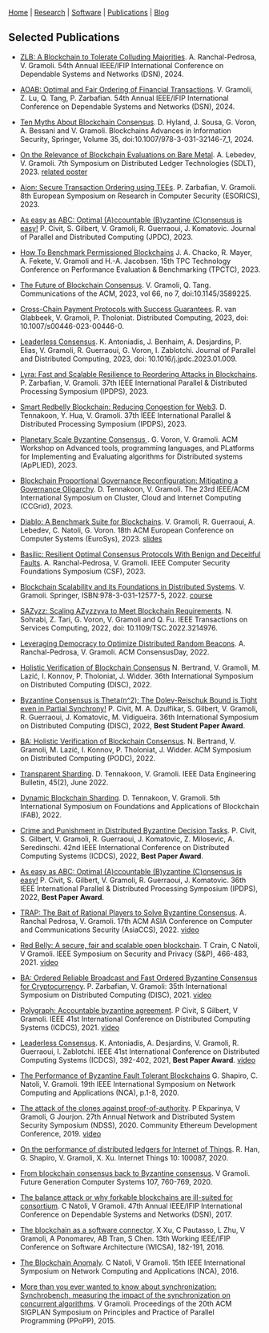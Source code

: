 [Home](../index) | [Research](../research) | [Software](../software) | [Publications](../publications) | [Blog](blog)

## Selected Publications

- [ZLB: A Blockchain to Tolerate Colluding Majorities](../pubs/DSN24-ZLB.pdf). A. Ranchal-Pedrosa, V. Gramoli. 54th Annual IEEE/IFIP International Conference on Dependable Systems and Networks (DSN), 2024.

- [AOAB: Optimal and Fair Ordering of Financial Transactions](../pubs/DSN24_AOAB_preprint.pdf). V. Gramoli, Z. Lu, Q. Tang, P. Zarbafian. 54th Annual IEEE/IFIP International Conference on Dependable Systems and Networks (DSN), 2024.
  
- [Ten Myths About Blockchain Consensus](../pubs/Ten-myths-preprint.pdf). D. Hyland, J. Sousa, G. Voron, A. Bessani and V. Gramoli.
  Blockchains Advances in Information Security, Springer, Volume 35, doi:10.1007/978-3-031-32146-7_1, 2024.

- [On the Relevance of Blockchain Evaluations on
Bare Metal](../pubs/SDLT_2023.pdf).
A. Lebedev, V. Gramoli.
7th Symposium on Distributed Ledger Technologies (SDLT), 2023. [related poster](../pubs/EuroSys23-SDLT23.pdf)

- [Aion: Secure Transaction Ordering using TEEs](../pubs/ESORICS23-Aion.pdf).
  P. Zarbafian, V. Gramoli.
  8th European Symposium on Research in Computer Security (ESORICS), 2023.

- [As easy as ABC: Optimal (A)ccountable (B)yzantine (C)onsensus is easy!](../pubs/JPDC2023-ABC-preprint.pdf)
  P. Civit, S. Gilbert, V. Gramoli, R. Guerraoui, J. Komatovic.
  Journal of Parallel and Distributed Computing (JPDC), 2023.

- [How To Benchmark Permissioned Blockchains](../pubs/TPCTC2023-preprint.pdf)
  J. A. Chacko, R. Mayer, A. Fekete, V. Gramoli and H.-A. Jacobsen.
  15th TPC Technology Conference on Performance Evaluation & Benchmarking (TPCTC), 2023.

- [The Future of Blockchain Consensus](https://dl.acm.org/doi/pdf/10.1145/3589225).
  V. Gramoli, Q. Tang.
  Communications of the ACM, 2023, vol 66, no 7, doi:10.1145/3589225.

- [Cross-Chain Payment Protocols with Success Guarantees](../pubs/DC23-CrossChain-Preprint.pdf).
R. van Glabbeek, V. Gramoli, P. Tholoniat. 
Distributed Computing, 2023, doi: 10.1007/s00446-023-00446-0.

- [Leaderless Consensus](../pubs/JPDC23-Leaderless-Preprint.pdf).
K. Antoniadis, J. Benhaim, A. Desjardins, P. Elias, V. Gramoli, R. Guerraoui, G. Voron, I. Zablotchi. Journal of Parallel and Distributed Computing, 2023, doi: 10.1016/j.jpdc.2023.01.009.

- [Lyra: Fast and Scalable Resilience to Reordering Attacks in Blockchains](../pubs/IPDPS23-Lyra.pdf).
P. Zarbafian, V. Gramoli. 37th IEEE International Parallel & Distributed Processing Symposium (IPDPS), 2023.

- [Smart Redbelly Blockchain: Reducing Congestion for Web3](../pubs/IPDPS23-SmartRedbelly.pdf). 
D. Tennakoon, Y. Hua, V. Gramoli. 37th IEEE International Parallel & Distributed Processing Symposium (IPDPS), 2023.

- [Planetary Scale Byzantine Consensus ](../pubs/2023-applied.pdf).
G. Voron, V. Gramoli. ACM Workshop on Advanced tools, programming languages, and PLatforms for Implementing and Evaluating algorithms for Distributed systems (ApPLIED), 2023.

- [Blockchain Proportional Governance Reconfiguration: Mitigating a Governance Oligarchy](../pubs/CCGrid23-GovernanceReconfiguration.pdf).
D. Tennakoon, V. Gramoli. The 23rd IEEE/ACM International Symposium on Cluster, Cloud and Internet Computing (CCGrid), 2023.

- [Diablo: A Benchmark Suite for Blockchains](../pubs/Eurosys23-Diablo.pdf). 
V. Gramoli, R. Guerraoui, A. Lebedev, C. Natoli, G. Voron. 18th ACM European Conference on Computer Systems (EuroSys), 2023. [slides](../slides/EuroSys2023.pdf)

- [Basilic: Resilient Optimal Consensus Protocols With Benign and Deceitful Faults](../pubs/CSF23-Basilic.pdf).
A. Ranchal-Pedrosa, V. Gramoli. IEEE Computer Security Foundations Symposium (CSF), 2023.

- [Blockchain Scalability and its Foundations in Distributed Systems](https://link.springer.com/book/10.1007/978-3-031-12578-2?sap-outbound-id=01A0D4B2C34832A82322B1C66819B239A93AED40).
V. Gramoli. Springer, ISBN:978-3-031-12577-5, 2022. [course](https://www.coursera.org/learn/blockchain-scalability)

- [SAZyzz: Scaling AZyzzyva to Meet Blockchain Requirements](https://ieeexplore.ieee.org/abstract/document/9920227).
N. Sohrabi, Z. Tari, G. Voron, V. Gramoli and Q. Fu. IEEE Transactions on Services Computing, 2022, doi: 10.1109/TSC.2022.3214976.

- [Leveraging Democracy to Optimize Distributed Random Beacons](../pubs/ConsensusDay23-Kleroterion.pdf).
A. Ranchal-Pedrosa, V. Gramoli. ACM ConsensusDay, 2022.

- [Holistic Verification of Blockchain Consensus](../pubs/DISC22-holistic-verification.pdf)
N. Bertrand, V. Gramoli, M. Lazić, I. Konnov, P. Tholoniat, J. Widder.
36th International Symposium on Distributed Computing (DISC), 2022.

- [Byzantine Consensus is Theta(n^2): The Dolev-Reischuk Bound is Tight even in Partial Synchrony!](../pubs/DISC22-quadratic-consensus.pdf)
P. Civit, M. A. Dzulfikar, S. Gilbert, V. Gramoli, R. Guerraoui, J. Komatovic, M. Vidigueira.
36th International Symposium on Distributed Computing (DISC), 2022, **Best Student Paper Award**.

- [BA: Holistic Verification of Blockchain Consensus](../pubs/formal-verif.pdf).
N. Bertrand, V. Gramoli, M. Lazić, I. Konnov, P. Tholoniat, J. Widder.
ACM Symposium on Distributed Computing (PODC), 2022.

- [Transparent Sharding](../pubs/DEB22-Sharding.pdf). 
D. Tennakoon, V. Gramoli. IEEE Data Engineering Bulletin, 45(2), June 2022.

- [Dynamic Blockchain Sharding](../pubs/FAB22-Sharding.pdf).
D. Tennakoon, V. Gramoli. 
5th International Symposium on Foundations and Applications of Blockchain (FAB), 2022.

- [Crime and Punishment in Distributed Byzantine
Decision Tasks](../pubs/ICDCS2022.pdf).
P. Civit, S. Gilbert, V. Gramoli, R. Guerraoui, J. Komatovic, Z. Milosevic, A. Seredinschi. 
42nd IEEE International Conference on Distributed Computing Systems (ICDCS), 2022, **Best Paper Award**.

- [As easy as ABC: Optimal (A)ccountable
(B)yzantine (C)onsensus is easy!](../pubs/ABC-IPDPS2022.pdf)
P. Civit, S. Gilbert, V. Gramoli, R. Guerraoui, J. Komatovic.
36th IEEE International Parallel & Distributed Processing Symposium (IPDPS), 2022, **Best Paper Award**.

- [TRAP: The Bait of Rational Players to Solve Byzantine Consensus](../pubs/TRAP-AsiaCCS2022.pdf).
A. Ranchal Pedrosa, V. Gramoli.
17th ACM ASIA Conference on Computer and Communications Security (AsiaCCS), 2022. [video](https://www.youtube.com/watch?v=lWyKww4BkcA)

- [Red Belly: A secure, fair and scalable open blockchain](../pubs/redbellyblockchain-oakland21.pdf).
T Crain, C Natoli, V Gramoli.
IEEE Symposium on Security and Privacy (S&P), 466-483, 2021. [video](https://www.youtube.com/watch?v=IlIXrqSie9A)

- [BA: Ordered Reliable Broadcast and Fast Ordered Byzantine Consensus for Cryptocurrency](https://drops.dagstuhl.de/opus/volltexte/2021/14865/pdf/LIPIcs-DISC-2021-63.pdf).
P. Zarbafian, V. Gramoli:
35th International Symposium on Distributed Computing (DISC), 2021. [video](https://youtu.be/DYN1jifeWGY)

- [Polygraph: Accountable byzantine agreement](https://eprint.iacr.org/2019/587.pdf).
P Civit, S Gilbert, V Gramoli. 
IEEE 41st International Conference on Distributed Computing Systems (ICDCS), 2021. [video](https://www.youtube.com/watch?v=OUPWY9SPV6Q)

- [Leaderless Consensus](../pubs/ICDCS2021-leaderless.pdf).
K. Antoniadis, A. Desjardins, V. Gramoli, R. Guerraoui, I. Zablotchi.
IEEE 41st International Conference on Distributed Computing Systems (ICDCS), 392-402, 2021, **Best Paper Award**. [video](https://youtu.be/gPrdhebjTM0)

- [The Performance of Byzantine Fault Tolerant Blockchains](../pubs/NCA20.pdf)
G. Shapiro, C. Natoli, V. Gramoli.
19th IEEE International Symposium on Network Computing and Applications (NCA), p.1-8, 2020.

- [The attack of the clones against proof-of-authority](../pubs/Clone-PoA-NDSS.pdf).
P Ekparinya, V Gramoli, G Jourjon.
27th Annual Network and Distributed System Security Symposium (NDSS), 2020.
Community Ethereum Development Conference, 2019. [video](https://www.youtube.com/watch?v=wQyvIy4FCEw)

- [On the performance of distributed ledgers for Internet of Things](../pubs/IoT2019.pdf).
R. Han, G. Shapiro, V. Gramoli, X. Xu. Internet Things 10: 100087, 2020.

- [From blockchain consensus back to Byzantine consensus](https://www.researchgate.net/publication/319984012_From_blockchain_consensus_back_to_Byzantine_consensus).
V Gramoli.
Future Generation Computer Systems 107, 760-769, 2020.

- [The balance attack or why forkable blockchains are ill-suited for consortium](../pubs/Balance_Attack_DSN17.pdf).
C Natoli, V Gramoli.
47th Annual IEEE/IFIP International Conference on Dependable Systems and Networks (DSN), 2017.

- [The blockchain as a software connector](https://www.researchgate.net/publication/305525271_The_Blockchain_as_a_Software_Connector).
X Xu, C Pautasso, L Zhu, V Gramoli, A Ponomarev, AB Tran, S Chen.
13th Working IEEE/IFIP Conference on Software Architecture (WICSA), 182-191, 2016.

- [The Blockchain Anomaly](../../pubs/Blockchain_Anomaly.pdf).
C Natoli, V Gramoli.
15th IEEE International Symposium on Network Computing and Applications (NCA), 2016.

- [More than you ever wanted to know about synchronization: Synchrobench, measuring the impact of the synchronization on concurrent algorithms](../pubs/gramoli-synchrobench.pdf).
V Gramoli.
Proceedings of the 20th ACM SIGPLAN Symposium on Principles and Practice of Parallel Programming (PPoPP), 2015.


